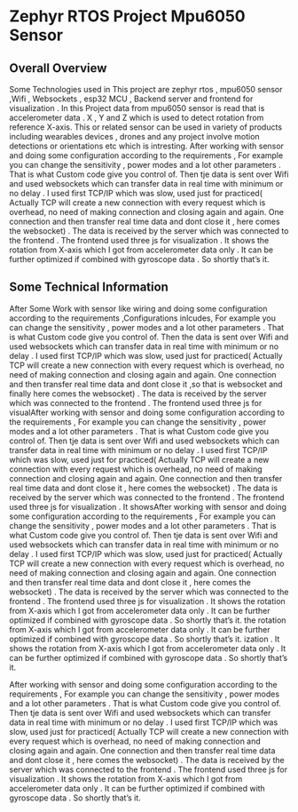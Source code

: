 # Zephyr RTOS Project Mpu6050 Sensor


## Overall Overview

Some Technologies used in This project are zephyr rtos , mpu6050 sensor ,Wifi , Websockets , esp32  MCU , Backend server and frontend for visualization . 
In this Project data from mpu6050 sensor is read that is accelerometer data  . X , Y and Z which is used to detect rotation from reference X-axis.
This or related sensor can be used in variety of products including wearables devices , drones and any project involve motion detections or orientations etc which is intresting. 
After working with sensor and doing some configuration according to the requirements , For example you can change the sensitivity , power modes and a lot other parameters . That is what Custom code give you control of. Then tje data is sent over Wifi and used websockets which can transfer data in real time with minimum or no delay . I used first TCP/IP which was slow, used just for practiced( Actually TCP will create a new connection with every request which is overhead, no need of making connection and closing again and again. One connection and then transfer real time data and dont close it , here comes the websocket) . The data is received by the server which was connected to the frontend . The frontend used three js for visualization . It shows the rotation from X-axis which I got from accelerometer data only . It can be further optimized if combined with gyroscope data . So shortly that’s it. 
## Some Technical Information 

After Some Work with sensor like wiring and doing some configuration according to the requirements ,Configurations inlcudes,  For example you can change the sensitivity , power modes and a lot other parameters . That is what Custom code give you control of. Then the data is sent over Wifi and used websockets which can transfer data in real time with minimum or no delay . I used first TCP/IP which was slow, used just for practiced( Actually TCP will create a new connection with every request which is overhead, no need of making connection and closing again and again. One connection and then transfer real time data and dont close it ,so that is websocket and finally here comes the websocket) . The data is received by the server which was connected to the frontend . The frontend used three js for visualAfter working with sensor and doing some configuration according to the requirements , For example you can change the sensitivity , power modes and a lot other parameters . That is what Custom code give you control of. Then tje data is sent over Wifi and used websockets which can transfer data in real time with minimum or no delay . I used first TCP/IP which was slow, used just for practiced( Actually TCP will create a new connection with every request which is overhead, no need of making connection and closing again and again. One connection and then transfer real time data and dont close it , here comes the websocket) . The data is received by the server which was connected to the frontend . The frontend used three js for visualization . It showsAfter working with sensor and doing some configuration according to the requirements , For example you can change the sensitivity , power modes and a lot other parameters . That is what Custom code give you control of. Then tje data is sent over Wifi and used websockets which can transfer data in real time with minimum or no delay . I used first TCP/IP which was slow, used just for practiced( Actually TCP will create a new connection with every request which is overhead, no need of making connection and closing again and again. One connection and then transfer real time data and dont close it , here comes the websocket) . The data is received by the server which was connected to the frontend . The frontend used three js for visualization . It shows the rotation from X-axis which I got from accelerometer data only . It can be further optimized if combined with gyroscope data . So shortly that’s it.  the rotation from X-axis which I got from accelerometer data only . It can be further optimized if combined with gyroscope data . So shortly that’s it. ization . It shows the rotation from X-axis which I got from accelerometer data only . It can be further optimized if combined with gyroscope data . So shortly that’s it. 

After working with sensor and doing some configuration according to the requirements , For example you can change the sensitivity , power modes and a lot other parameters . That is what Custom code give you control of. Then tje data is sent over Wifi and used websockets which can transfer data in real time with minimum or no delay . I used first TCP/IP which was slow, used just for practiced( Actually TCP will create a new connection with every request which is overhead, no need of making connection and closing again and again. One connection and then transfer real time data and dont close it , here comes the websocket) . The data is received by the server which was connected to the frontend . The frontend used three js for visualization . It shows the rotation from X-axis which I got from accelerometer data only . It can be further optimized if combined with gyroscope data . So shortly that’s it. 
